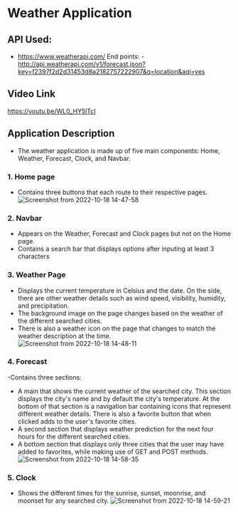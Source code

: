 # Weather Application

## API Used:
- https://www.weatherapi.com/
End points:
-http://api.weatherapi.com/v1/forecast.json?key=f2397f2d2d31453d8a2182757222907&q=location&aqi=yes

## Video Link
https://youtu.be/WL0_HY5lTcI

## Application Description
- The weather application is made up of five main components: Home, Weather, Forecast, Clock, and Navbar.
### 1. Home page 
- Contains three buttons that each route to their respective pages.
![Screenshot from 2022-10-18 14-47-58](https://user-images.githubusercontent.com/73560150/196421965-c6cdc945-b1bc-46cc-a79b-b8426f9726aa.png)

### 2. Navbar 
- Appears on the Weather, Forecast and Clock pages but not on the Home page.
- Contains a search bar that displays options after inputing at least 3 characters
### 3. Weather Page
- Displays the current temperature in Celsius and the date. On the side, there are other weather details such as wind speed, visibility, humidity, and precipitation. 
- The background image on the page changes based on the weather of the different searched cities. 
- There is also a weather icon on the page that changes to match the weather description at the time.
![Screenshot from 2022-10-18 14-48-11](https://user-images.githubusercontent.com/73560150/196422249-8e25f36e-617a-493d-85a3-695585c1e0be.png)

### 4. Forecast 
-Contains three sections:
- A main that shows the current weather of the searched city. This section displays the city's name and by default the city's temperature. At the bottom of that section is a navigation bar containing icons that represent different weather details. There is also a favorite button that when clicked adds to the user's favorite cities.
- A second section that displays weather prediction for the next four hours for the different searched cities.
- A bottom section that displays only three cities that the user may have added to favorites, while making use of GET and POST methods.
![Screenshot from 2022-10-18 14-58-35](https://user-images.githubusercontent.com/73560150/196423397-13da1e6c-2e85-43d0-b1ec-d4af528724c0.png)

### 5. Clock
- Shows the different times for the sunrise, sunset, moonrise, and moonset for any searched city.
![Screenshot from 2022-10-18 14-59-21](https://user-images.githubusercontent.com/73560150/196423581-ef84ff4c-93dc-47a7-af45-2626e0fa9a35.png)

